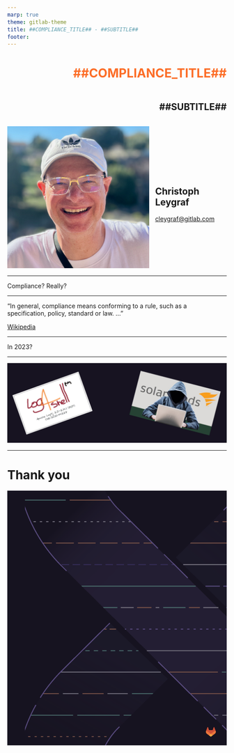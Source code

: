 ```yaml
---
marp: true
theme: gitlab-theme
title: ##COMPLIANCE_TITLE## - ##SUBTITLE##
footer: 
---
```


<div style="display:flex; flex-direction:column;">
    <h1 style="margin-top:1em;text-align:right;color:#fc6d27">
      ##COMPLIANCE_TITLE##
    </h1>
    <h2 style="margin-bottom:1.5em;text-align:right;">
      ##SUBTITLE##
    </h2>
    <div style="display:flex; flex-direction:row;">
        <div style="display:flex; flex-direction:row">
            <div>
                <img class="avatar" src="./assets/avatar-chris.jpeg">
            </div>
            <div style="display:flex; flex-direction:column; justify-content:center; margin-left:1em">
                <h2>
                    Christoph Leygraf
                </h2>
                <a href= "mailto:cleygraf@gitlab.com">cleygraf@gitlab.com</a>
            </div>
        </div>
        <div style="display:flex; flex-direction:row; margin-left:2em">
        </div>
    </div>
</div>

<!-- footer: "" -->
---

<div class="white-center"><p>Compliance? Really?</p></div>

---
<!-- header: "Compliance?" -->

“In general, compliance means conforming to a rule, such as a specification, policy, standard or law. …”

[Wikipedia](https://en.wikipedia.org/wiki/Regulatory_compliance)

<!-- footer: ![w:36 h:36](./assets/gitlab-logo.svg) -->
---
<!-- header: "Really?" -->

<div class="white-center"><p>In 2023?</p></div>

<!-- footer: ![w:36 h:36](./assets/gitlab-logo.svg) -->
---
<!-- header:  "Dogfooding" -->

![bg w:50% vertical](./assets/compliance/hacks.png)

<!-- footer: ![w:36 h:36](./assets/gitlab-logo.svg) -->
---
<!-- header:  "" -->
<style scoped>
section {
  line-height: 1.5em;
}
</style>

# Thank you

![bg right w:100%](./assets/thankyou.png)
<!-- footer: "" -->
